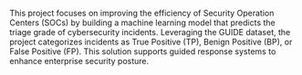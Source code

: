 This project focuses on improving the efficiency of Security Operation Centers (SOCs) by building a machine learning model that predicts the triage grade of cybersecurity incidents.
Leveraging the GUIDE dataset, the project categorizes incidents as True Positive (TP), Benign Positive (BP), or False Positive (FP). 
This solution supports guided response systems to enhance enterprise security posture.
